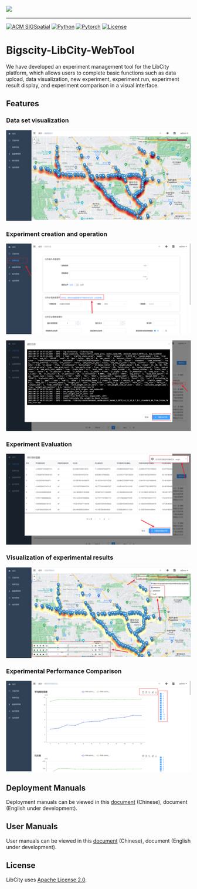 ![](https://bigscity-libcity-docs.readthedocs.io/en/latest/_images/logo.png)

------

[![ACM SIGSpatial](https://img.shields.io/badge/ACM%20SIGSPATIAL'21-LibCity-orange)](https://dl.acm.org/doi/10.1145/3474717.3483923) [![Python](https://img.shields.io/badge/Python-3.7%2B-blue)](https://www.python.org/) [![Pytorch](https://img.shields.io/badge/Pytorch-1.7.1%2B-blue)](https://pytorch.org/) [![License](https://img.shields.io/badge/License-Apache%202.0-blue)](./LICENSE.txt)

# Bigscity-LibCity-WebTool

We have developed an experiment management tool for the LibCity platform, which allows users to complete basic functions such as data upload, data visualization, new experiment, experiment run, experiment result display, and experiment comparison in a visual interface.

## Features

### Data set visualization

![](./pic/6.png)

### Experiment creation and operation

![](./pic/7.png)

![](./pic/9.png)

### Experiment Evaluation

![](./pic/11.png)

### Visualization of experimental results

![](./pic/12.png)

### Experimental Performance Comparison

![](./pic/15.png)

## Deployment Manuals

Deployment manuals can be viewed in this [document](./部署手册.md) (Chinese), document (English under development).

## User Manuals

User manuals can be viewed in this [document](./使用手册.md) (Chinese), document (English under development).

## License

LibCity uses [Apache License 2.0](./LICENSE.txt).

